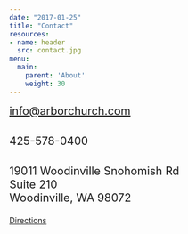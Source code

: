 ```yaml
---
date: "2017-01-25"
title: "Contact"
resources: 
- name: header
  src: contact.jpg
menu:
  main:
    parent: 'About'
    weight: 30
---
```


<div class="text-center">

<div style="font-size: 20px;">
<div class="text-center" style="margin-bottom: 30px;">
<a href="mailto:info@arborchurch.com">info@arborchurch.com</a>
</div>

<div class="text-center" style="margin-bottom: 30px;">
425-578-0400
</div>

<p>19011 Woodinville Snohomish Rd<br />
Suite 210<br />
Woodinville, WA 98072</p>
</div>

<a class="page-button" href="https://www.google.com/maps/place/19011+Woodinville+Snohomish+Rd,+Woodinville,+WA+98072/@47.7657651,-122.1576943,17z/data=!3m1!4b1!4m5!3m4!1s0x54900e9a33e7f0d3:0x2d8ffaf8fde7a709!8m2!3d47.7657651!4d-122.1555003" style="margin-bottom: 50px;">Directions</a>
</div>

